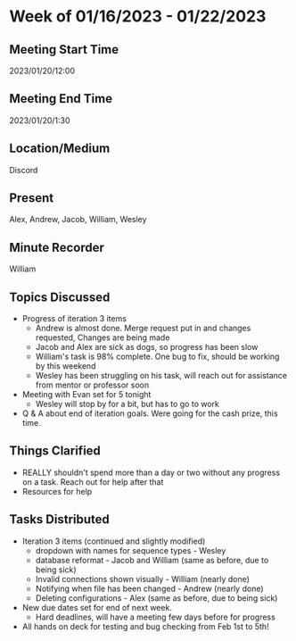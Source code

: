 # Week of 01/16/2023 - 01/22/2023

## Meeting Start Time

2023/01/20/12:00

## Meeting End Time

2023/01/20/1:30

## Location/Medium

Discord

## Present

Alex, Andrew, Jacob, William, Wesley

## Minute Recorder

William

## Topics Discussed
- Progress of iteration 3 items
  - Andrew is almost done. Merge request put in and changes requested, Changes are being made
  - Jacob and Alex are sick as dogs, so progress has been slow
  - William's task is 98% complete. One bug to fix, should be working by this weekend
  - Wesley has been struggling on his task, will reach out for assistance from mentor or professor soon
- Meeting with Evan set for 5 tonight
  - Wesley will stop by for a bit, but has to go to work
- Q & A about end of iteration goals. Were going for the cash prize, this time.
## Things Clarified
- REALLY shouldn't spend more than a day or two without any progress on a task. Reach out for help after that
- Resources for help
## Tasks Distributed
- Iteration 3 items (continued and slightly modified)
  - dropdown with names for sequence types - Wesley
  - database reformat - Jacob and William (same as before, due to being sick)
  - Invalid connections shown visually - William (nearly done)
  - Notifying when file has been changed - Andrew (nearly done)
  - Deleting configurations - Alex (same as before, due to being sick)
- New due dates set for end of next week.
  - Hard deadlines, will have a meeting few days before for progress
- All hands on deck for testing and bug checking from Feb 1st to 5th! 

